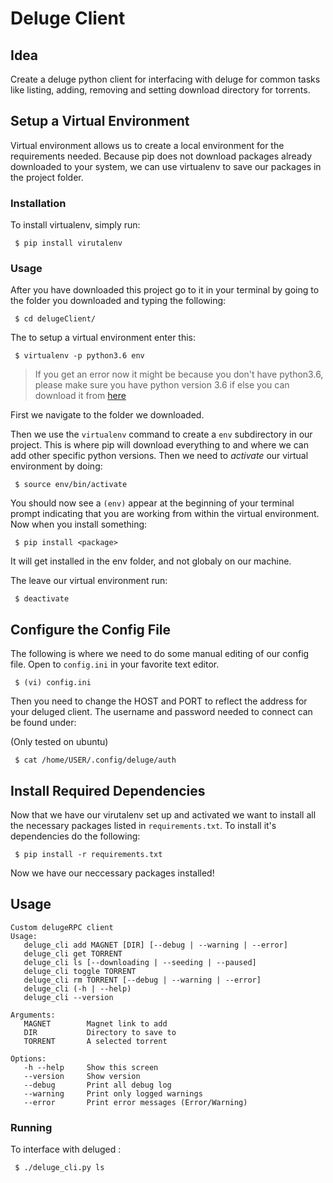 # Deluge Client

## Idea
Create a deluge python client for interfacing with deluge for common tasks like listing, adding, removing and setting download directory for torrents. 

<a name='setup_a_virtual_enviroment'></a>
## Setup a Virtual Environment
Virtual environment allows us to create a local environment for the requirements needed. Because pip does not download packages already downloaded to your system, we can use virtualenv to save our packages in the project folder.

<a name='env_installation'></a>
### Installation
To install virtualenv, simply run:  

```
 $ pip install virutalenv
```

<a name='env_usage'></a>
### Usage
After you have downloaded this project go to it in your terminal by going to the folder you downloaded and typing the following:


```
 $ cd delugeClient/
```

The to setup a virtual environment enter this:

```
 $ virtualenv -p python3.6 env
```

 > If you get an error now it might be because you don't have python3.6, please make sure you have python version 3.6 if else you can download it from [here](https://www.python.org/downloads/)


First we navigate to the folder we downloaded.

Then we use the ```virtualenv``` command to create a ```env``` subdirectory in our project. This is where pip will download everything to and where we can add other specific python versions. Then we need to *activate* our virtual environment by doing:

```
 $ source env/bin/activate
```

You should now see a ```(env)``` appear at the beginning of your terminal prompt indicating that you are working from within the virtual environment. Now when you install something: 

```
 $ pip install <package>
```

It will get installed in the env folder, and not globaly on our machine. 

The leave our virtual environment run: 

```
 $ deactivate
```

<a name='configure_config_file'></a>
## Configure the Config File

The following is where we need to do some manual editing of our config file. Open to ```config.ini``` in your favorite text editor. 

``` 
 $ (vi) config.ini
```

Then you need to change the HOST and PORT to reflect the address for your deluged client. The username and password needed to connect can be found under:  

(Only tested on ubuntu)
```
 $ cat /home/USER/.config/deluge/auth
```

<a name='install_requirements'></a>
## Install Required Dependencies
Now that we have our virutalenv set up and activated we want to install all the necessary packages listed in `requirements.txt`. To install it's dependencies do the following:

```
 $ pip install -r requirements.txt
```

Now we have our neccessary packages installed!


<a name='usage'></a>
## Usage

```
Custom delugeRPC client
Usage:
   deluge_cli add MAGNET [DIR] [--debug | --warning | --error]
   deluge_cli get TORRENT
   deluge_cli ls [--downloading | --seeding | --paused]
   deluge_cli toggle TORRENT
   deluge_cli rm TORRENT [--debug | --warning | --error]
   deluge_cli (-h | --help)
   deluge_cli --version

Arguments:
   MAGNET        Magnet link to add
   DIR           Directory to save to
   TORRENT       A selected torrent

Options:
   -h --help     Show this screen
   --version     Show version
   --debug       Print all debug log
   --warning     Print only logged warnings
   --error       Print error messages (Error/Warning)
```

<a name='usage_running'></a>
### Running
To interface with deluged :

```
 $ ./deluge_cli.py ls
```

